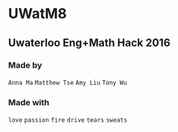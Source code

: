 # UWatM8
## Uwaterloo Eng+Math Hack 2016

### Made by
`Anna Ma` `Matthew Tse` `Amy Liu` `Tony Wu`

### Made with 
`love` `passion` `fire` `drive` `tears` `sweats`
